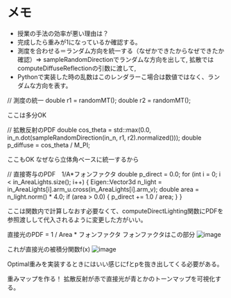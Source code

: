 # メモ
- 授業の手法の効率が悪い理由は？
- 完成したら重みが1になっているか確認する。
- 測度を合わせる＝ランダム方向を統一する（なぜかできたからなぜできたか確認）⇒ sampleRandomDirectionでランダムな方向を出して, 拡散ではcomputeDiffuseReflectionの引数に渡して, 
- Pythonで実装した時の乱数はこのレンダラーこ場合は数値ではなく、ランダムな方向を表す。

// 測度の統一
double r1 = randomMT();
double r2 = randomMT();

ここは多分OK

// 拡散反射のPDF
double cos_theta = std::max(0.0, in_n.dot(sampleRandomDirection(in_n, r1, r2).normalized()));
double p_diffuse = cos_theta / M_PI;

ここもOK
なぜなら立体角ベースに統一するから

 // 直接寄与のPDF　1/A*フォンファクタ
 double p_direct = 0.0;
 for (int i = 0; i < in_AreaLights.size(); i++) {
     Eigen::Vector3d n_light = in_AreaLights[i].arm_u.cross(in_AreaLights[i].arm_v);
     double area = n_light.norm() * 4.0;
     if (area > 0.0) {
         p_direct += 1.0 / area;
     }
 }

 ここは関数内で計算しなおす必要なくて、computeDirectLighting関数にPDFを参照渡しして代入されるように変更した方がいい。

 直接光のPDF = 1 / Area * フォンファクタ
 フォンファクタはこの部分
![image](https://github.com/user-attachments/assets/e5bff5b6-72b8-42f9-ab99-78cef18b7321)

これが直接光の被積分関数f(x)
![image](https://github.com/user-attachments/assets/1c7cd554-eb7c-4b21-a21a-e92d22206b77)

Optimal重みを実装するときにはいい感じにfとpを抜き出してくる必要がある。


重みマップを作る！
拡散反射が赤で直接光が青とかのトーンマップを可視化する。








 
